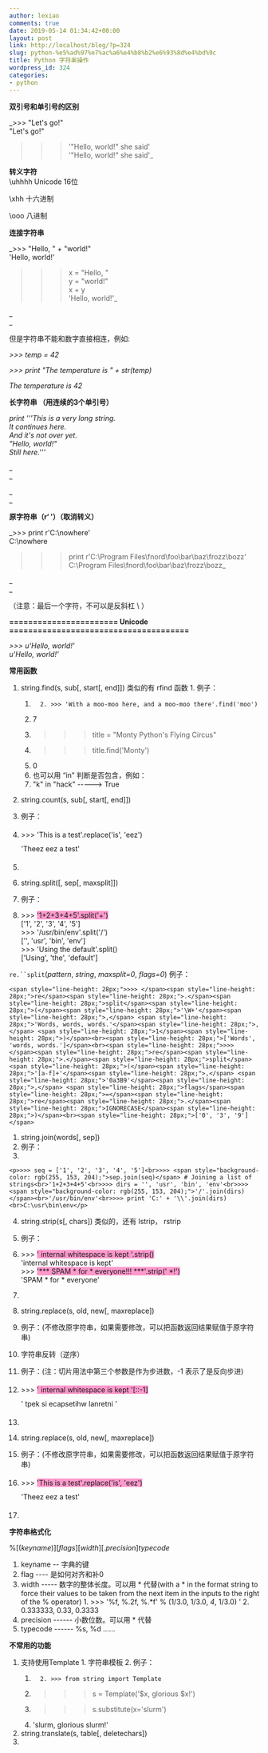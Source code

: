 ```yaml
---
author: lexiao
comments: true
date: 2019-05-14 01:34:42+00:00
layout: post
link: http://localhost/blog/?p=324
slug: python-%e5%ad%97%e7%ac%a6%e4%b8%b2%e6%93%8d%e4%bd%9c
title: Python 字符串操作
wordpress_id: 324
categories:
- python
---
```


  


**双引号和单引号的区别**

  


_>>> "Let's go!"  
"Let's go!"  
>>> '"Hello, world!" she said'  
'"Hello, world!" she said'_  
  
**转义字符**  
\uhhhh		Unicode 16位 

\xhh		十六进制

\ooo		八进制  


  


**连接字符串**

  


_>>> "Hello, " + "world!"  
'Hello, world!'  
>>> x = "Hello, "  
>>> y = "world!"  
>>> x + y  
'Hello, world!'_

_  
_

但是字符串不能和数字直接相连，例如:

_>>> temp = 42_

_>>> print "The temperature is " + str(temp)_

_The temperature is 42_

  


  


  


  


**长字符串 （用连续的3个单引号）**

  


_print '''This is a very long string.  
It continues here.  
And it's not over yet.  
"Hello, world!"  
Still here.'''_

_  
_

_  
_

**原字符串（r‘ ’）（取消转义）**

_>>> print r'C:\nowhere'  
C:\nowhere  
>>> print r'C:\Program Files\fnord\foo\bar\baz\frozz\bozz'  
C:\Program Files\fnord\foo\bar\baz\frozz\bozz_

_  
_

（注意：最后一个字符，不可以是反斜杠 \  ）

  


  


**=======================  Unicode  ======================================**

  


_>>> u'Hello, world!'  
u'Hello, world!'_  
  


  


**常用函数**

  


  1. string.find(s, sub[, start[, end]])  类似的有  rfind  函数
    1. 例子：
      1.       2. >>> 'With a moo-moo here, and a moo-moo there'.find('moo')
      3. 7
      4. >>> title = "Monty Python's Flying Circus"
      5. >>> title.find('Monty')
      6. 0
      7. 也可以用  “in” 判断是否包含，例如：
        1. "k" in "hack"  -----> True
  2. string.count(s, sub[, start[, end]])
  3. 	例子：
  4. <p style="line-height: 28px;">>>> 'This is a test'.replace('is', 'eez')<br style="line-height: 28px;">'Theez eez a test'</p>

  5.   


  6. string.split([, sep[, maxsplit]])
  7. 	例子：
  8. <p>>>> <span style="background-color: rgb(255, 153, 204);">'1+2+3+4+5'.split('+')</span><br>['1', '2', '3', '4', '5']<br>>>> '/usr/bin/env'.split('/')<br>['', 'usr', 'bin', 'env']<br>>>> 'Using the default'.split()<br>['Using', 'the', 'default']</p>


`re.``split`(_pattern_, _string_, _maxsplit=0_, _flags=0_)[](https://docs.python.org/2/library/re.html#re.split)
例子：
    
    <span style="line-height: 28px;">>>> </span><span style="line-height: 28px;">re</span><span style="line-height: 28px;">.</span><span style="line-height: 28px;">split</span><span style="line-height: 28px;">(</span><span style="line-height: 28px;">'\W+'</span><span style="line-height: 28px;">,</span> <span style="line-height: 28px;">'Words, words, words.'</span><span style="line-height: 28px;">,</span> <span style="line-height: 28px;">1</span><span style="line-height: 28px;">)</span><br><span style="line-height: 28px;">['Words', 'words, words.']</span><br><span style="line-height: 28px;">>>> </span><span style="line-height: 28px;">re</span><span style="line-height: 28px;">.</span><span style="line-height: 28px;">split</span><span style="line-height: 28px;">(</span><span style="line-height: 28px;">'[a-f]+'</span><span style="line-height: 28px;">,</span> <span style="line-height: 28px;">'0a3B9'</span><span style="line-height: 28px;">,</span> <span style="line-height: 28px;">flags</span><span style="line-height: 28px;">=</span><span style="line-height: 28px;">re</span><span style="line-height: 28px;">.</span><span style="line-height: 28px;">IGNORECASE</span><span style="line-height: 28px;">)</span><br><span style="line-height: 28px;">['0', '3', '9']</span>

  


  1. string.join(words[, sep])
  2. 	例子：
  3. 		
    
    <p>>>> seq = ['1', '2', '3', '4', '5']<br>>>> <span style="background-color: rgb(255, 153, 204);">sep.join(seq)</span> # Joining a list of strings<br>'1+2+3+4+5'<br>>>> dirs = '', 'usr', 'bin', 'env'<br>>>> <span style="background-color: rgb(255, 153, 204);">'/'.join(dirs)</span><br>'/usr/bin/env'<br>>>> print 'C:' + '\\'.join(dirs)<br>C:\usr\bin\env</p>

  

  4. string.strip(s[, chars])  类似的，还有  lstrip，  rstrip
  5. 	例子：
  6. <p>>>> <span style="background-color: rgb(255, 153, 204);">' internal whitespace is kept '.strip()</span><br>'internal whitespace is kept'<br>>>> <span style="background-color: rgb(255, 153, 204);">'*** SPAM * for * everyone!!! ***'.strip(' *!')</span><br>'SPAM * for * everyone'</p>

  7.   


  8. string.replace(s, old, new[, maxreplace])
  9. 	例子：(不修改原字符串，如果需要修改，可以把函数返回结果赋值于原字符串)
  10. 字符串反转（逆序）
  11. 	例子：(注：切片用法中第三个参数是作为步进数，-1 表示了是反向步进)
  12. <p style="line-height: 28px;">>>> <span style="line-height: 28px; background-color: rgb(255, 153, 204);">' internal whitespace is kept '[::-1]</span><br style="line-height: 28px;">' tpek si ecapsetihw lanretni '<br></p>

  13.   


  14. string.replace(s, old, new[, maxreplace])
  15. 	例子：(不修改原字符串，如果需要修改，可以把函数返回结果赋值于原字符串)
  16. <p style="line-height: 28px;">>>> <span style="line-height: 28px; background-color: rgb(255, 153, 204);">'This is a test'.replace('is', 'eez')</span><br style="line-height: 28px;">'Theez eez a test'</p>

  17.   


  


**字符串格式化**

  


%[(_keyname_)][_flags_][_width_][._precision_]_typecode_

  


  1. keyname --  字典的键
  2. flag  ----  是如何对齐和补0
  3. width  -----  数字的整体长度。可以用 * 代替(with a * in the format string to force their values to be taken from the next item in the inputs to the right of the % operator)
    1. 	>>> '%f, %.2f, %.*f' % (1/3.0, 1/3.0, _4_, 1/3.0)
'
    2. 		0.333333, 0.33, 0.3333
  4. precision  ------  小数位数。可以用 * 代替
  5. typecode  ------  %s, %d  ......

  


  


**不常用的功能**

  


  


  1. 支持使用Template
    1. 字符串模板
    2. 例子：
      1.       2. >>> from string import Template
      3. >>> s = Template('$x, glorious $x!')
      4. >>> s.substitute(x='slurm')
      5. 'slurm, glorious slurm!'
  2. string.translate(s, table[, deletechars])
  3.   


  


  


  


  


  


  


  

